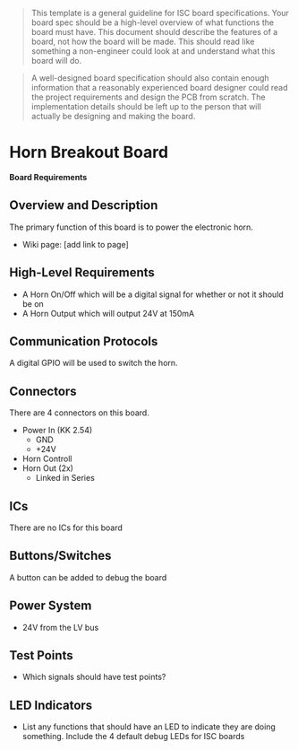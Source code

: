 > This template is a general guideline for ISC board specifications. Your board spec should be a high-level overview of what functions the board must have. This document should describe the features of a board, not how the board will be made. This should read like something a non-engineer could look at and understand what this board will do.

> A well-designed board specification should also contain enough information that a reasonably experienced board designer could read the project requirements and design the PCB from scratch. The implementation details should be left up to the person that will actually be designing and making the board.


# Horn Breakout Board
**Board Requirements**


## Overview and Description
The primary function of this board is to power the electronic horn.
- Wiki page: [add link to page]

## High-Level Requirements
- A Horn On/Off which will be a digital signal for whether or not it should be on
- A Horn Output which will output 24V at 150mA

## Communication Protocols
A digital GPIO will be used to switch the horn. 

## Connectors
There are 4 connectors on this board. 
 - Power In (KK 2.54)
	- GND
	- +24V
- Horn Controll
- Horn Out (2x)
	- Linked in Series

## ICs
There are no ICs for this board

## Buttons/Switches
A button can be added to debug the board

## Power System
- 24V from the LV bus

## Test Points
- Which signals should have test points?

## LED Indicators
- List any functions that should have an LED to indicate they are doing something. Include the 4 default debug LEDs for ISC boards
